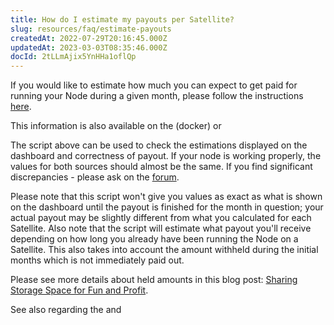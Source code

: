 ```yaml
---
title: How do I estimate my payouts per Satellite?
slug: resources/faq/estimate-payouts
createdAt: 2022-07-29T20:16:45.000Z
updatedAt: 2023-03-03T08:35:46.000Z
docId: 2tLLmAjix5YnHHa1oflQp
---
```


If you would like to estimate how much you can expect to get paid for running your Node during a given month, please follow the instructions [here](https://support.storj.io/hc/en-us/articles/360029053531-Calculate-the-current-earnings-for-v3).

This information is also available on the [](docId:3k4V1HFunDWHVso9b1Xt9) (docker) or [](docId\:gH4m4hVZ0BkMVAoW_jA2t)

The script above can be used to check the estimations displayed on the dashboard and correctness of payout. If your node is working properly, the values for both sources should almost be the same. If you find significant discrepancies - please ask on the [forum](https://forum.storj.io).

Please note that this script won't give you values as exact as what is shown on the dashboard until the payout is finished for the month in question; your actual payout may be slightly different from what you calculated for each Satellite. Also note that the script will estimate what payout you'll receive depending on how long you already have been running the Node on a Satellite. This also takes  into account the amount withheld during the initial months which is not immediately paid out.

Please see more details about held amounts in this blog post: [Sharing Storage Space for Fun and Profit](https://storj.io/blog/2019/01/sharing-storage-space-for-fun-and-profit/).

See also [](docId\:DVKqtMtnBdZ99gFRWCojP)  regarding the [](docId\:DVKqtMtnBdZ99gFRWCojP) and  [](docId\:DVKqtMtnBdZ99gFRWCojP)
